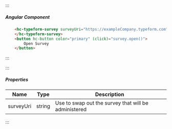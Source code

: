 :::
##### Angular Component
``` html
    <hc-typeform-survey surveyUri="https://exampleCompany.typeform.com" #survey>
    </hc-typeform-survey>
    <button hc-button color="primary" (click)="survey.open()">
        Open Survey
    </button>
```
:::

:::
##### Properties
| Name | Type | Description |
| - | - | - |
|surveyUri|string|Use to swap out the survey that will be administered|
:::
